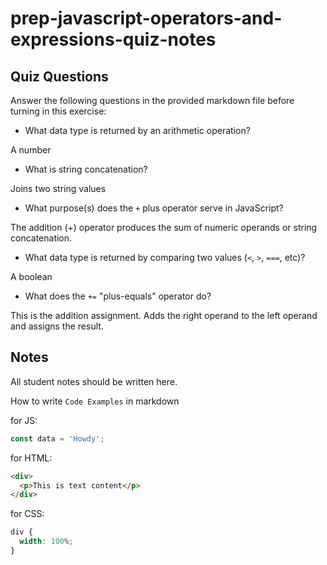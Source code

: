 # prep-javascript-operators-and-expressions-quiz-notes

## Quiz Questions

Answer the following questions in the provided markdown file before turning in this exercise:

- What data type is returned by an arithmetic operation?

A number

- What is string concatenation?

Joins two string values

- What purpose(s) does the `+` plus operator serve in JavaScript?

The addition (+) operator produces the sum of numeric operands or string concatenation.

- What data type is returned by comparing two values (`<`, `>`, `===`, etc)?

A boolean

- What does the `+=` "plus-equals" operator do?

This is the addition assignment. Adds the right operand to the left operand and assigns the result.

## Notes

All student notes should be written here.

How to write `Code Examples` in markdown

for JS:

```javascript
const data = 'Howdy';
```

for HTML:

```html
<div>
  <p>This is text content</p>
</div>
```

for CSS:

```css
div {
  width: 100%;
}
```
